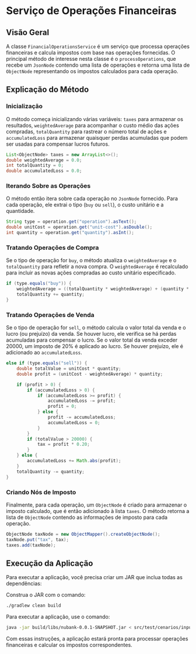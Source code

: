 # Serviço de Operações Financeiras

## Visão Geral

A classe `FinancialOperationsService` é um serviço que processa operações financeiras e calcula impostos com base nas operações fornecidas. O principal método de interesse nesta classe é o `processOperations`, que recebe um `JsonNode` contendo uma lista de operações e retorna uma lista de `ObjectNode` representando os impostos calculados para cada operação.

## Explicação do Método

### Inicialização

O método começa inicializando várias variáveis: `taxes` para armazenar os resultados, `weightedAverage` para acompanhar o custo médio das ações compradas, `totalQuantity` para rastrear o número total de ações e `accumulatedLoss` para armazenar quaisquer perdas acumuladas que podem ser usadas para compensar lucros futuros.

```java
List<ObjectNode> taxes = new ArrayList<>();
double weightedAverage = 0.0;
int totalQuantity = 0;
double accumulatedLoss = 0.0;
```

### Iterando Sobre as Operações

O método então itera sobre cada operação no `JsonNode` fornecido. Para cada operação, ele extrai o tipo (`buy` ou `sell`), o custo unitário e a quantidade.

```java
String type = operation.get("operation").asText();
double unitCost = operation.get("unit-cost").asDouble();
int quantity = operation.get("quantity").asInt();
```

### Tratando Operações de Compra

Se o tipo de operação for `buy`, o método atualiza o `weightedAverage` e o `totalQuantity` para refletir a nova compra. O `weightedAverage` é recalculado para incluir as novas ações compradas ao custo unitário especificado.

```java
if (type.equals("buy")) {
    weightedAverage = ((totalQuantity * weightedAverage) + (quantity * unitCost)) / (totalQuantity + quantity);
    totalQuantity += quantity;
}
```

### Tratando Operações de Venda

Se o tipo de operação for `sell`, o método calcula o valor total da venda e o lucro (ou prejuízo) da venda. Se houver lucro, ele verifica se há perdas acumuladas para compensar o lucro. Se o valor total da venda exceder 20000, um imposto de 20% é aplicado ao lucro. Se houver prejuízo, ele é adicionado ao `accumulatedLoss`.

```java
else if (type.equals("sell")) {
    double totalValue = unitCost * quantity;
    double profit = (unitCost - weightedAverage) * quantity;

    if (profit > 0) {
        if (accumulatedLoss > 0) {
            if (accumulatedLoss >= profit) {
                accumulatedLoss -= profit;
                profit = 0;
            } else {
                profit -= accumulatedLoss;
                accumulatedLoss = 0;
            }
        }
        if (totalValue > 20000) {
            tax = profit * 0.20;
        }
    } else {
        accumulatedLoss += Math.abs(profit);
    }
    totalQuantity -= quantity;
}
```

### Criando Nós de Imposto

Finalmente, para cada operação, um `ObjectNode` é criado para armazenar o imposto calculado, que é então adicionado à lista `taxes`. O método retorna a lista de `ObjectNode` contendo as informações de imposto para cada operação.

```java
ObjectNode taxNode = new ObjectMapper().createObjectNode();
taxNode.put("tax", tax);
taxes.add(taxNode);
```

## Execução da Aplicação

Para executar a aplicação, você precisa criar um JAR que inclua todas as dependências:

Construa o JAR com o comando:

```sh
./gradlew clean build
```

Para executar a aplicação, use o comando:

```sh
java -jar build/libs/nubank-0.0.1-SNAPSHOT.jar < src/test/cenarios/input/caso1.json
```

Com essas instruções, a aplicação estará pronta para processar operações financeiras e calcular os impostos correspondentes.
```